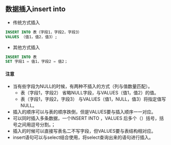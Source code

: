 ## 数据插入insert into
- 传统方式插入
```sql
INSERT INTO 表（字段1，字段2，字段3）
VALUES （值1，值2，值3）;
```
- 其他方式插入 
```sql
INSERT INTO 表
SET 字段1 = 值1，字段2 = 值2；
```
#### 注意
- 当有些字段为NULL的时候，有两种不插入的方式（列与值数量匹配）。
    - 表（字段1，字段2） 省略NULL字段，与VALUES（值1，值2）的值。
    - 表（字段1，字段2，字段3） 与VALUES（值1，NULL，值3）将指定值写NULL。
- 插入的顺序可以与表的顺序跌倒，但是VALUES要与插入顺序一一对应。
- 可以同时插入多条数据，一个INSERT INTO ，VALUES 后多个（）括号，括号之间用逗号分割。；
- 插入的时候可以直接写表名二不写字段，但VALUES要与表结构相对应。
- insert语句可以与select结合使用，将select查询出来的语句进行插入。